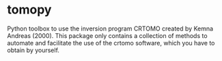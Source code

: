 # tomopy
Python toolbox to use the inversion program CRTOMO created by Kemna Andreas (2000).
This package only contains a collection of methods to automate and facilitate the use of the crtomo software, which you have to obtain by yourself.
